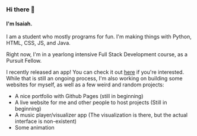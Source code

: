 ### Hi there 👋

#### I'm Isaiah.

 I am a student who mostly programs for fun. I'm making things with Python, HTML, CSS, JS, and Java.
 
 Right now, I'm in a yearlong intensive Full Stack Development course, as a Pursuit Fellow.

I recently released an app! You can check it out [here](https://iddude.itch.io/genera) if you're interested. While that is still an ongoing process, I'm also working on building some websites for myself, as well as a few weird and random projects:

- A nice portfolio with Github Pages (still in beginning)
- A live website for me and other people to host projects (Still in beginning)
- A music player/visualizer app (The visualization is there, but the actual interface is non-existent)
- Some animation


<!--
**IDGitHubMan/IDGitHubMan** is a ✨ _special_ ✨ repository because its `README.md` (this file) appears on your GitHub profile.

Here are some ideas to get you started:

- 🔭 I’m currently working on ...
- 🌱 I’m currently learning ...
- 👯 I’m looking to collaborate on ...
- 🤔 I’m looking for help with ...
- 💬 Ask me about ...
- 📫 How to reach me: ...
- 😄 Pronouns: ...
- ⚡ Fun fact: ...
-->
